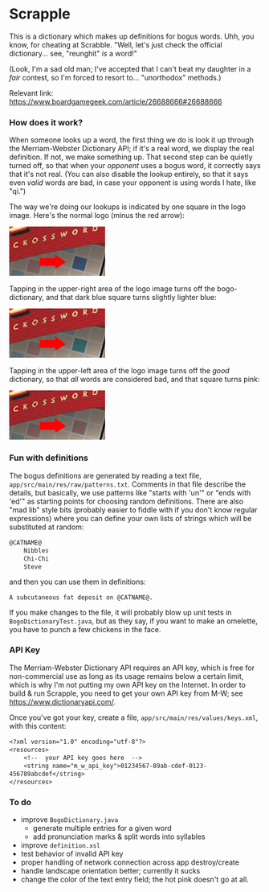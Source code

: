 # Scrapple

This is a dictionary which makes up definitions for bogus words.  Uhh, you know,
for cheating at Scrabble.  "Well, let's just check the official dictionary...
see, "reunghit" *is* a word!"

(Look, I'm a sad old man; I've accepted that I can't beat my daughter in a
*fair* contest, so I'm forced to resort to... "unorthodox" methods.)

Relevant link: https://www.boardgamegeek.com/article/26688666#26688666

### How does it work?

When someone looks up a word, the first thing we do is look it up through the
Merriam-Webster Dictionary API; if it's a real word, we display the real
definition.  If not, we make something up.  That second step can be quietly
turned off, so that when your *opponent* uses a bogus word, it correctly says
that it's not real.  (You can also disable the lookup entirely, so that it says
even *valid* words are bad, in case your opponent is using words I hate, like
"qi.")

The way we're doing our lookups is indicated by one square in the logo image.
Here's the normal logo (minus the red arrow):

![Default behavior](doc/help_logo_default.png)

Tapping in the upper-right area of the logo image turns off the bogo-dictionary,
and that dark blue square turns slightly lighter blue:

![No bogo-dictionary](doc/help_logo_nobogo.png)

Tapping in the upper-left area of the logo image turns off the *good* dictionary,
so that *all* words are considered bad, and that square turns pink:

![No words are good](doc/help_logo_nogood.png)

### Fun with definitions

The bogus definitions are generated by reading a text file,
`app/src/main/res/raw/patterns.txt`.  Comments in that file describe the
details, but basically, we use patterns like "starts with 'un'" or "ends with
'ed'" as starting points for choosing random definitions.  There are also "mad
lib" style bits (probably easier to fiddle with if you don't know regular
expressions) where you can define your own lists of strings which will be
substituted at random:

    @CATNAME@
        Nibbles
        Chi-Chi
        Steve

and then you can use them in definitions:

    A subcutaneous fat deposit on @CATNAME@.

If you make changes to the file, it will probably blow up unit tests in
`BogoDictionaryTest.java`, but as they say, if you want to make an omelette, you
have to punch a few chickens in the face.

### API Key

The Merriam-Webster Dictionary API requires an API key, which is free for
non-commercial use as long as its usage remains below a certain limit, which is
why I'm not putting my own API key on the Internet.  In order to build & run
Scrapple, you need to get your own API key from M-W; see
https://www.dictionaryapi.com/.

Once you've got your key, create a file, `app/src/main/res/values/keys.xml`,
with this content:

    <?xml version="1.0" encoding="utf-8"?>
    <resources>
        <!--  your API key goes here  -->
        <string name="m_w_api_key">01234567-89ab-cdef-0123-456789abcdef</string>
    </resources>

### To do

- improve `BogoDictionary.java`
  - generate multiple entries for a given word
  - add pronunciation marks & split words into syllables
- improve `definition.xsl`
- test behavior of invalid API key
- proper handling of network connection across app destroy/create
- handle landscape orientation better; currently it sucks
- change the color of the text entry field; the hot pink doesn't
  go at all.
